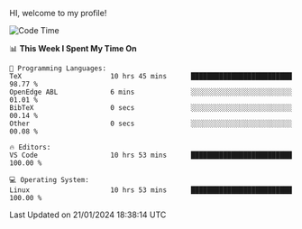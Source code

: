 HI, welcome to my profile!
<!--START_SECTION:waka-->
![Code Time](http://img.shields.io/badge/Code%20Time-1%2C832%20hrs%2028%20mins-blue)

📊 **This Week I Spent My Time On** 

```text
💬 Programming Languages: 
TeX                      10 hrs 45 mins      █████████████████████████   98.77 % 
OpenEdge ABL             6 mins              ░░░░░░░░░░░░░░░░░░░░░░░░░   01.01 % 
BibTeX                   0 secs              ░░░░░░░░░░░░░░░░░░░░░░░░░   00.14 % 
Other                    0 secs              ░░░░░░░░░░░░░░░░░░░░░░░░░   00.08 % 

🔥 Editors: 
VS Code                  10 hrs 53 mins      █████████████████████████   100.00 % 

💻 Operating System: 
Linux                    10 hrs 53 mins      █████████████████████████   100.00 % 
```


 Last Updated on 21/01/2024 18:38:14 UTC
<!--END_SECTION:waka-->
